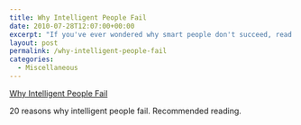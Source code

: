 ```yaml
---
title: Why Intelligent People Fail
date: 2010-07-28T12:07:00+00:00
excerpt: "If you've ever wondered why smart people don't succeed, read this."
layout: post
permalink: /why-intelligent-people-fail
categories:
  - Miscellaneous
---
```

[Why Intelligent People Fail](https://web.archive.org/web/20120104150813/http://www.acceleratingfuture.com/michael/works/intelligentfailure.htm)

20 reasons why intelligent people fail. Recommended reading.